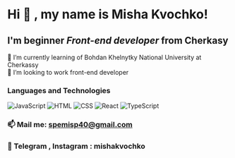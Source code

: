 # Hi 👋 , my name is **Misha Kvochko**!


## I'm beginner *Front-end developer* from Cherkasy

🌱 I’m currently learning of Bohdan Khelnytky National University at Cherkassy <br/>
👯 I’m looking to  work front-end developer


### Languages and Technologies
![JavaScript](https://img.shields.io/badge/-JavaScript-090909?style=for=the-badge&logo=JavaScript)
![HTML](https://img.shields.io/badge/-HTML-090909?style=for=the-badge&logo=html5)
![CSS](https://img.shields.io/badge/-CSS-090909?style=for=the-badge&logo=css3)
![React](https://user-images.githubusercontent.com/58284931/178037426-8a2f23f9-fafc-4dc3-ba10-af24652b9f07.png)
![TypeScript](https://user-images.githubusercontent.com/58284931/178037508-485a2683-6b87-42e1-b91a-ed8a09c8d64f.png)



### 📫 Mail me: spemisp40@gmail.com
### 💬 Telegram , Instagram : mishakvochko

